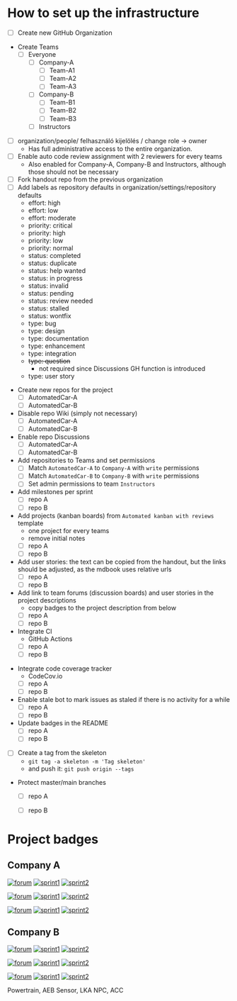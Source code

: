 # How to set up the infrastructure


- [ ] Create new GitHub Organization
- Create Teams
    - [ ] Everyone
        - [ ] Company-A
            - [ ] Team-A1
            - [ ] Team-A2
            - [ ] Team-A3
        - [ ] Company-B
            - [ ] Team-B1
            - [ ] Team-B2
            - [ ] Team-B3
        - [ ] Instructors
- [ ] organization/people/ felhasználó kijelölés / change role -> owner
    - Has full administrative access to the entire organization.
- [ ] Enable auto code review assignment with 2 reviewers for every teams
    - Also enabled for Company-A, Company-B and Instructors, although those should not be necessary
- [ ] Fork handout repo from the previous organization
- [ ] Add labels as repository defaults in organization/settings/repository defaults
    - effort: high
    - effort: low
    - effort: moderate
    - priority: critical
    - priority: high
    - priority: low
    - priority: normal
    - status: completed
    - status: duplicate
    - status: help wanted
    - status: in progress
    - status: invalid
    - status: pending
    - status: review needed
    - status: stalled
    - status: wontfix
    - type: bug
    - type: design
    - type: documentation
    - type: enhancement
    - type: integration
    - ~~type: question~~
        - not required since Discussions GH function is introduced
    - type: user story
- Create new repos for the project
    - [ ] AutomatedCar-A
    - [ ] AutomatedCar-B
- Disable repo Wiki (simply not necessary)
    - [ ] AutomatedCar-A
    - [ ] AutomatedCar-B
- Enable repo Discussions
    - [ ] AutomatedCar-A
    - [ ] AutomatedCar-B
- Add repositories to Teams and set permissions
    - [ ] Match `AutomatedCar-A` to `Company-A` with `write` permissions
    - [ ] Match `AutomatedCar-B` to `Company-B` with `write` permissions
    - [ ] Set admin permissions to team `Instructors`
- Add milestones per sprint
    - [ ] repo A
    - [ ] repo B
- Add projects (kanban boards) from `Automated kanban with reviews` template
    - one project for every teams
    - remove initial notes
    - [ ] repo A
    - [ ] repo B
- Add user stories: the text can be copied from the handout, but the links should be adjusted, as the mdbook uses relative urls
    - [ ] repo A
    - [ ] repo B
- Add link to team forums (discussion boards) and user stories in the project descriptions
  - copy badges to the project description from below
  - [ ] repo A
  - [ ] repo B
- Integrate CI
    - GitHub Actions
    - [ ] repo A
    - [ ] repo B
<!-- - Integrate static code analyzer
    - CodeFactor.io
    - [ ] repo A
    - [ ] repo B -->
- Integrate code coverage tracker
    - CodeCov.io
    - [ ] repo A
    - [ ] repo B
- Enable stale bot to mark issues as staled if there is no activity for a while
    - [ ] repo A
    - [ ] repo B
- Update badges in the README
    - [ ] repo A
    - [ ] repo B
- [ ] Create a tag from the skeleton
    - `git tag -a skeleton -m 'Tag skeleton'`
    -  and push it: `git push origin --tags`
<!-- - Create team branches
    - `git checkout -b TeamA1`
    - `git push origin TeamA1`
    - [ ] repo A
    - [ ] repo B -->
- Protect master/main branches
    - [ ] repo A
    - [ ] repo B


# Project badges

## Company A

[![forum](https://img.shields.io/badge/forum-Team%20A1-65C1A2.svg)](https://github.com/orgs/szfmv2022-Tavasz/teams/team-a1)
[![sprint1](https://img.shields.io/badge/sprint1-Powertrain-BBE9FA.svg)](https://github.com/szfmv2022-Tavasz/AutomatedCar-A/issues/1)
[![sprint2](https://img.shields.io/badge/sprint2-AEB-FFC0CB.svg)](https://github.com/szfmv2022-Tavasz/AutomatedCar-A/issues/4)

[![forum](https://img.shields.io/badge/forum-Team%20A2-F98B60.svg)](https://github.com/orgs/szfmv2022-Tavasz/teams/team-a2)
[![sprint1](https://img.shields.io/badge/sprint1-Sensor-BBE9FA.svg)](https://github.com/szfmv2022-Tavasz/AutomatedCar-A/issues/2)
[![sprint2](https://img.shields.io/badge/sprint2-LKA-FFC0CB.svg)](https://github.com/szfmv2022-Tavasz/AutomatedCar-A/issues/5)

[![forum](https://img.shields.io/badge/forum-Team%20A3-8B9DC9.svg)](https://github.com/orgs/szfmv2022-Tavasz/teams/team-a3)
[![sprint1](https://img.shields.io/badge/sprint1-NPC-BBE9FA.svg)](https://github.com/szfmv2022-Tavasz/AutomatedCar-A/issues/3)
[![sprint2](https://img.shields.io/badge/sprint2-ACC-FFC0CB.svg)](https://github.com/szfmv2022-Tavasz/AutomatedCar-A/issues/6)

## Company B

[![forum](https://img.shields.io/badge/forum-Team%20B1-65C1A2.svg)](https://github.com/orgs/szfmv2022-Tavasz/teams/team-b1)
[![sprint1](https://img.shields.io/badge/sprint1-Powertrain-BBE9FA.svg)](https://github.com/szfmv2022-Tavasz/AutomatedCar-B/issues/1)
[![sprint2](https://img.shields.io/badge/sprint2-AEB-FFC0CB.svg)](https://github.com/szfmv2022-Tavasz/AutomatedCar-B/issues/4)

[![forum](https://img.shields.io/badge/forum-Team%20B2-F98B60.svg)](https://github.com/orgs/szfmv2022-Tavasz/teams/team-b2)
[![sprint1](https://img.shields.io/badge/sprint1-Sensor-BBE9FA.svg)](https://github.com/szfmv2022-Tavasz/AutomatedCar-B/issues/2)
[![sprint2](https://img.shields.io/badge/sprint2-LKA-FFC0CB.svg)](https://github.com/szfmv2022-Tavasz/AutomatedCar-B/issues/5)

[![forum](https://img.shields.io/badge/forum-Team%20B3-8B9DC9.svg)](https://github.com/orgs/szfmv2022-Tavasz/teams/team-b3)
[![sprint1](https://img.shields.io/badge/sprint1-NPC-BBE9FA.svg)](https://github.com/szfmv2022-Tavasz/AutomatedCar-B/issues/3)
[![sprint2](https://img.shields.io/badge/sprint2-ACC-FFC0CB.svg)](https://github.com/szfmv2022-Tavasz/AutomatedCar-B/issues/6)

Powertrain, AEB
Sensor, LKA
NPC, ACC

